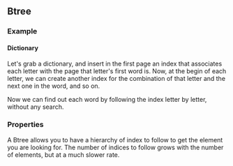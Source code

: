 ## Btree

### Example

#### Dictionary

Let's grab a dictionary, and insert in the first page an index that associates
each letter with the page that letter's first word is. Now, at the begin of
each letter, we can create another index for the combination of that letter and
the next one in the word, and so on.

Now we can find out each word by following the index letter by letter, without
any search.

### Properties

A Btree allows you to have a hierarchy of index to follow to get the element
you are looking for. The number of indices to follow grows with the number of
elements, but at a much slower rate.
